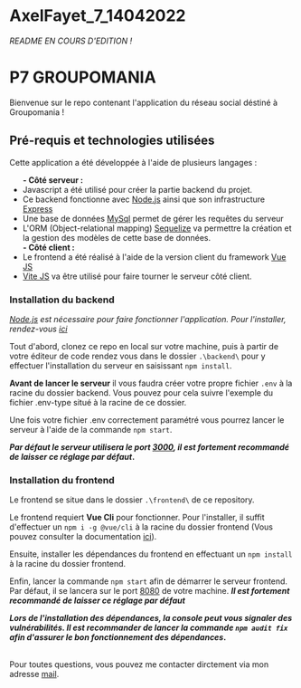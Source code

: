 # AxelFayet_7_14042022
<em>README EN COURS D'EDITION !</em>
<h1>P7 GROUPOMANIA</h1>
  <p>Bienvenue sur le repo contenant l'application du réseau social déstiné à Groupomania !</p>
<h2>Pré-requis et technologies utilisées</h2>

  <p>Cette application a été développée à l'aide de plusieurs langages :
  
  <ul>
    <strong>- Côté serveur :</strong>
    <li>Javascript a été utilisé pour créer la partie backend du projet.</li>
    <li>Ce backend fonctionne avec <a href="https://nodejs.org/">Node.js</a> ainsi que son infrastructure <a href="https://expressjs.com/fr/">Express</a></li>
    <li>Une base de données <a href="https://www.mysql.com/">MySql</a> permet de gérer les requêtes du serveur</li>
    <li>L'ORM (Object-relational mapping) <a href="https://sequelize.org/">Sequelize</a> va permettre la création et la gestion des modèles de cette base de données.</li>
    <strong>- Côté client :</strong>
    <li>Le frontend a été réalisé à l'aide de la version client du framework <a href="https://vuejs.org/">Vue JS</a></li>
    <li><a href="https://vitejs.dev/">Vite JS</a> va être utilisé pour faire tourner le serveur côté client.</li>
  </ul>
<h3>Installation du backend</h3>
	<em><a href="https://nodejs.org/">Node.js</a> est nécessaire pour faire fonctionner l'application. Pour l'installer, rendez-vous <a href="https://nodejs.org/en/download/">ici</a></em>
  <p>Tout d'abord, clonez ce repo en local sur votre machine, puis à partir de votre éditeur de code rendez vous dans le dossier <code>.\backend\</code> pour y effectuer	l'installation du serveur en saisissant <code>npm install</code>.</p>
	<p><strong>Avant de lancer le serveur</strong> il vous faudra créer votre propre fichier <code>.env</code> à la racine du dossier backend. Vous pouvez pour cela suivre l'exemple du fichier .env-type situé à la racine de ce dossier.</p>
	<p>Une fois votre fichier .env correctement paramétré vous pourrez lancer le serveur à l'aide de la commande <code>npm start</code>.</p>
	<strong><em>Par défaut le serveur utilisera le port <a href="http://localhost:3000">3000</a>, il est fortement recommandé de laisser ce réglage par défaut</em>.</strong>
<h3>Installation du frontend</h3>
	<p>Le frontend se situe dans le dossier <code>.\frontend\</code> de ce repository.<p>
	<p>Le frontend requiert <strong>Vue Cli</strong> pour fonctionner. Pour l'installer, il suffit d'effectuer un <code>npm i -g @vue/cli</code> à la racine du dossier frontend (Vous pouvez consulter la documentation <a href="https://cli.vuejs.org/">ici</a>).</p>
	<p>Ensuite, installer les dépendances du frontend en effectuant un <code>npm install</code> à la racine du dossier frontend.</p>
	<p>Enfin, lancer la commande <code>npm start</code> afin de démarrer le serveur frontend. Par défaut, il se lancera sur le port <a href="http://localhost:8080">8080</a> de votre machine. <strong><em>Il est fortement recommandé de laisser ce réglage par défaut</em></strong></p>
	<strong><em>Lors de l'installation des dépendances, la console peut vous signaler des vulnérabilités. Il est recommander de lancer la commande <code>npm audit fix</code> afin d'assurer le bon fonctionnement des dépendances</em>.</strong>
<br>
<br>
<p>Pour toutes questions, vous pouvez me contacter dirctement via mon adresse <a href="mailto:axel.fayet97@gmail.com">mail</a>.</p>
